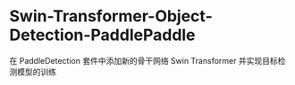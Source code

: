 # Swin-Transformer-Object-Detection-PaddlePaddle
在 PaddleDetection 套件中添加新的骨干网络 Swin Transformer 并实现目标检测模型的训练
